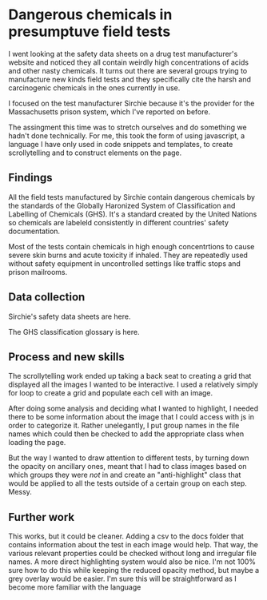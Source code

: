 # Dangerous chemicals in presumptuve field tests

I went looking at the safety data sheets on a drug test manufacturer's website and noticed they all contain weirdly high concentrations of acids and other nasty chemicals. It turns out there are several groups trying to manufacture new kinds field tests and they specifically cite the harsh and carcinogenic chemicals in the ones currently in use.

I focused on the test manufacturer Sirchie because it's the provider for the Massachusetts prison system, which I've reported on before.

The assingment this time was to stretch ourselves and do something we hadn't done technically. For me, this took the form of using javascript, a language I have only used in code snippets and templates, to create scrollytelling and to construct elements on the page.

## Findings

All the field tests manufactured by Sirchie contain dangerous chemicals by the standards of the Globally Haronized System of Classification and Labelling of Chemicals (GHS). It's a standard created by the United Nations so chemicals are labeleld consistently in different countries' safety documentation.

Most of the tests contain chemicals in high enough concentrtions to cause severe skin burns and acute toxicity if inhaled. They are repeatedly used without safety equipment in uncontrolled settings like traffic stops and prison mailrooms.

## Data collection

Sirchie's safety data sheets are here.

The GHS classification glossary is here.

## Process and new skills

The scrollytelling work ended up taking a back seat to creating a grid that displayed all the images I wanted to be interactive. I used a relatively simply for loop to create a grid and populate each cell with an image.

After doing some analysis and deciding what I wanted to highlight, I needed there to be some information about the image that I could access with js in order to categorize it. Rather unelegantly, I put group names in the file names which could then be checked to add the appropriate class when loading the page.

But the way I wanted to draw attention to different tests, by turning down the opacity on ancillary ones, meant that I had to class images based on which groups they were *not* in and create an "anti-highlight" class that would be applied to all the tests outside of a certain group on each step. Messy. 

## Further work

This works, but it could be cleaner. Adding a csv to the docs folder that contains information about the test in each image would help. That way, the various relevant properties could be checked without long and irregular file names. A more direct highlighting system would also be nice. I'm not 100% sure how to do this while keeping the reduced opacity method, but maybe a grey overlay would be easier. I'm sure this will be straightforward as I become more familiar with the language
